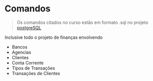 # Comandos

> Os comandos citados no curso estão em formato .sql no projeto [postgreSQL](https://github.com/OtavioKoike/DIO-Bootcamp-Inter-Java-Developer/tree/master/Projetos/postgreSQL)


Inclusive todo o projeto de finanças envolvendo
- Bancos
- Agencias
- Clientes
- Conta Corrente
- Tipos de Transações
- Transações de Clientes